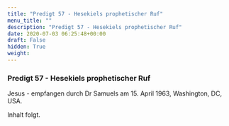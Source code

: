 ```yaml
---
title: "Predigt 57 - Hesekiels prophetischer Ruf"
menu_title: ""
description: "Predigt 57 - Hesekiels prophetischer Ruf"
date: 2020-07-03 06:25:48+00:00
draft: False
hidden: True
weight:
---
```

### Predigt 57 - Hesekiels prophetischer Ruf

Jesus - empfangen durch Dr Samuels am 15. April 1963, Washington, DC, USA.

Inhalt folgt.
